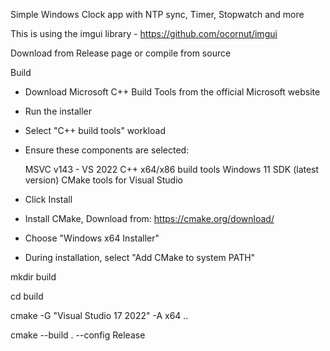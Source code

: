 Simple Windows Clock app with NTP sync, Timer, Stopwatch and more



This is using the imgui library - https://github.com/ocornut/imgui

Download from Release page or compile from source

Build

  - Download Microsoft C++ Build Tools from the official Microsoft website
  - Run the installer
  - Select "C++ build tools" workload
  - Ensure these components are selected:

    MSVC v143 - VS 2022 C++ x64/x86 build tools
    Windows 11 SDK (latest version)
    CMake tools for Visual Studio

  - Click Install
  - Install CMake, Download from: https://cmake.org/download/
  - Choose "Windows x64 Installer"
  - During installation, select "Add CMake to system PATH"


mkdir build

cd build

cmake -G "Visual Studio 17 2022" -A x64 ..

cmake --build . --config Release


